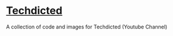# [Techdicted](https://www.youtube.com/channel/UCCKPQdhTAAf1WR0rftGgWPQ)
A collection of code and images for Techdicted (Youtube Channel)
